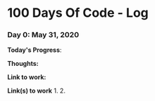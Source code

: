 # 100 Days Of Code - Log

### Day 0: May 31, 2020 

**Today's Progress**: 

**Thoughts:** 

**Link to work:** 



**Link(s) to work**
1. 
2. 
